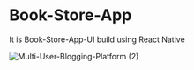 # Book-Store-App
It is Book-Store-App-UI build using React Native

![Multi-User-Blogging-Platform (2)](https://user-images.githubusercontent.com/52570524/102706573-1003ce80-42b9-11eb-92b6-fba93dc56431.png)

